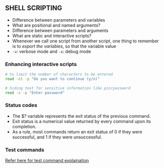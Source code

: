 SHELL SCRIPTING
----------------

* Difference between parameters and variables
* What are positional and named arguments?
* Difference between parameters and arguments
* What are static and interactive scripts?
* Whenever we call one script from another script, one thing to remember is to _export the variables_, so that the variable value 
* `-v`: verbose mode and `-x`: debug mode


### Enhancing interactive scripts

```bash
# to limit the number of characters to be entered
read -n1 -p "Do you want to continue (y/n)"
 
# hiding text for sensitive information like pin/password
read -s -p "Enter password"
```

### Status codes

* The $? variable represents the exit status of the previous command.
* Exit status is a numerical value returned by every command upon its completion. 
* As a rule, most commands return an exit status of 0 if they were successful, and 1 if they were unsuccessful.


### Test commands

[Refer here for test command explaination](https://directdevops.blog/2020/08/31/linux-classroom-series-31-aug-2020/)